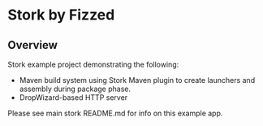 Stork by Fizzed
=======================================

## Overview

Stork example project demonstrating the following:

 - Maven build system using Stork Maven plugin to create launchers and assembly
   during package phase.
 - DropWizard-based HTTP server

Please see main stork README.md for info on this example app.
